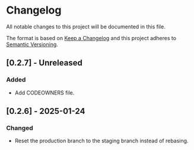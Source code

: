 # Changelog

All notable changes to this project will be documented in this file.

The format is based on [Keep a Changelog](http://keepachangelog.com/)
and this project adheres to [Semantic Versioning](http://semver.org/).

## [0.2.7] - Unreleased

### Added

- Add CODEOWNERS file.

## [0.2.6] - 2025-01-24

### Changed

- Reset the production branch to the staging branch instead of rebasing.
